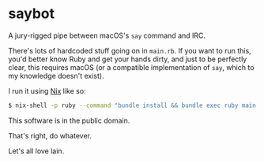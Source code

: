 # saybot

A jury-rigged pipe between macOS's `say` command and IRC.

There's lots of hardcoded stuff going on in `main.rb`. If you want to run this,
you'd better know Ruby and get your hands dirty, and just to be perfectly
clear, this requires macOS (or a compatible implementation of `say`, which to
my knowledge doesn't exist).

I run it using [Nix](https://nixos.org/) like so:

```sh
$ nix-shell -p ruby --command "bundle install && bundle exec ruby main.rb"
```

This software is in the public domain.

That's right, do whatever.

Let's all love lain.

